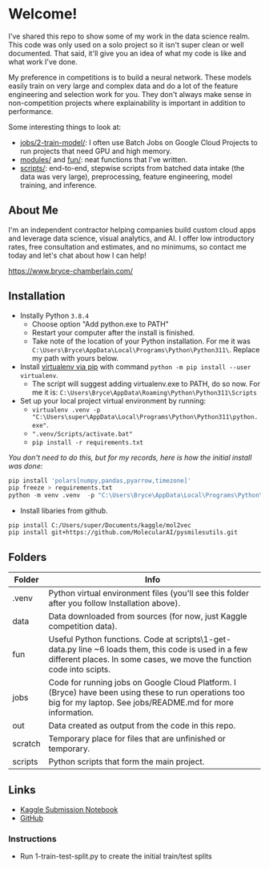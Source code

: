 # Welcome!

I've shared this repo to show some of my work in the data science realm. This code was only used on a solo project so it isn't super clean or well documented. That said, it'll give you an idea of what my code is like and what work I've done.

My preference in competitions is to build a neural network. These models easily train on very large and complex data and do a lot of the feature engineering and selection work for you. They don't always make sense in non-competition projects where explainability is important in addition to performance. 

Some interesting things to look at: 
* [jobs/2-train-model/](https://github.com/superchordate/kaggle-2024-belka/tree/main/jobs/2-train-model): I often use Batch Jobs on Google Cloud Projects to run projects that need GPU and high memory.
* [modules/](https://github.com/superchordate/kaggle-2024-belka/tree/main/modules) and [fun/](https://github.com/superchordate/kaggle-2024-belka/tree/main/fun): neat functions that I've written.
* [scripts/](https://github.com/superchordate/kaggle-2024-belka/tree/main/scripts): end-to-end, stepwise scripts from batched data intake (the data was very large), preprocessing, feature engineering, model training, and inference. 

## About Me

I'm an independent contractor helping companies build custom cloud apps and leverage data science, visual analytics, and AI. I offer low introductory rates, free consultation and estimates, and no minimums, so contact me today and let's chat about how I can help!

https://www.bryce-chamberlain.com/

## Installation

* Instally Python `3.8.4`
  - Choose option "Add python.exe to PATH"
  - Restart your computer after the install is finished. 
  - Take note of the location of your Python installation. For me it was `C:\Users\Bryce\AppData\Local\Programs\Python\Python311\`. Replace my path with yours below.
* Install [virtualenv via pip](https://virtualenv.pypa.io/en/latest/installation.html) with command `python -m pip install --user virtualenv`.
  - The script will suggest adding virtualenv.exe to PATH, do so now. For me it is: `C:\Users\Bryce\AppData\Roaming\Python\Python311\Scripts`
* Set up your local project virtual environment by running:
    - `virtualenv .venv -p "C:\Users\super\AppData\Local\Programs\Python\Python311\python.exe"`.
    - `".venv/Scripts/activate.bat"`
    - `pip install -r requirements.txt`

_You don't need to do this, but for my records, here is how the initial install was done:_
```python
pip install 'polars[numpy,pandas,pyarrow,timezone]'
pip freeze > requirements.txt
python -m venv .venv  -p "C:\Users\Bryce\AppData\Local\Programs\Python\Python311\python.exe"
```

* Install libaries from github.
```
pip install C:/Users/super/Documents/kaggle/mol2vec
pip install git+https://github.com/MolecularAI/pysmilesutils.git
```

## Folders

| Folder | Info |
| ------------- | ------------- |
| .venv | Python virtual environment files (you'll see this folder after you follow Installation above). |
| data | Data downloaded from sources (for now, just Kaggle competition data). |
| fun | Useful Python functions. Code at scripts\1-get-data.py line ~6 loads them, this code is used in a few different places. In some cases, we move the function code into scipts. |
| jobs | Code for running jobs on Google Cloud Platform. I (Bryce) have been using these to run operations too big for my laptop. See jobs/README.md for more information. |
| out | Data created as output from the code in this repo. |
| scratch | Temporary place for files that are unfinished or temporary. |
| scripts | Python scripts that form the main project. |

## Links

* [Kaggle Submission Notebook](https://www.kaggle.com/code/brycechamberlain/bryce-chamberlain-home-credit-submission)
* [GitHub](https://github.com/superchordate/kaggle-2024-belka)

### Instructions

* Run 1-train-test-split.py to create the initial train/test splits
